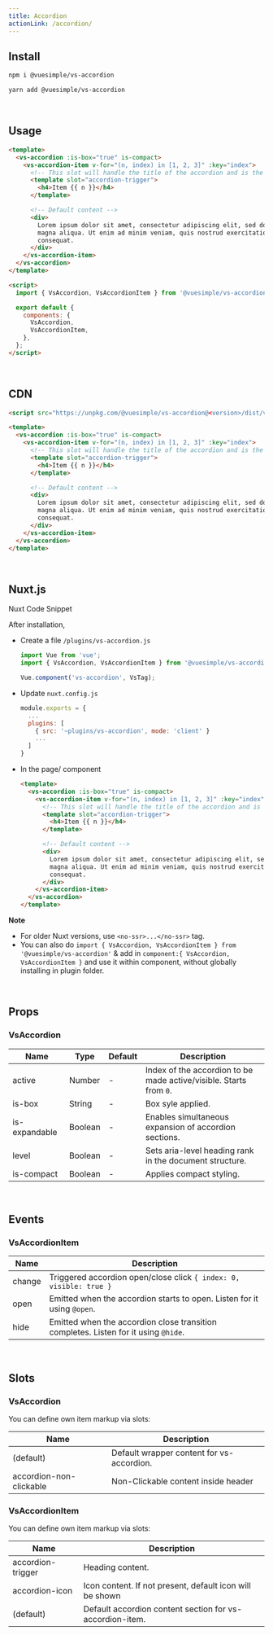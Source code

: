 ```yaml
---
title: Accordion
actionLink: /accordion/
---
```


<masthead title="Accordion" description="A simple vue accordion. Perfect for all your accordion, faq's scenarios.">
  <component-links
    codesandbox="https://codesandbox.io/s/vs-accordion-9shik?file=/src/App.vue"
    github="https://github.com/ashwinkshenoy/vue-simple/tree/master/packages/vs-accordion"
    packageName="@vuesimple/vs-accordion">
  </component-links>
</masthead>

## Install

```bash
npm i @vuesimple/vs-accordion
```

```bash
yarn add @vuesimple/vs-accordion
```

<br />

## Usage

```html
<template>
  <vs-accordion :is-box="true" is-compact>
    <vs-accordion-item v-for="(n, index) in [1, 2, 3]" :key="index">
      <!-- This slot will handle the title of the accordion and is the part you click on -->
      <template slot="accordion-trigger">
        <h4>Item {{ n }}</h4>
      </template>

      <!-- Default content -->
      <div>
        Lorem ipsum dolor sit amet, consectetur adipiscing elit, sed do eiusmod tempor incididunt ut labore et dolore
        magna aliqua. Ut enim ad minim veniam, quis nostrud exercitation ullamco laboris nisi ut aliquip ex ea commodo
        consequat.
      </div>
    </vs-accordion-item>
  </vs-accordion>
</template>

<script>
  import { VsAccordion, VsAccordionItem } from '@vuesimple/vs-accordion';

  export default {
    components: {
      VsAccordion,
      VsAccordionItem,
    },
  };
</script>
```

<br />

## CDN

```html
<script src="https://unpkg.com/@vuesimple/vs-accordion@<version>/dist/vs-accordion.min.js"></script>
```

```html
<template>
  <vs-accordion :is-box="true" is-compact>
    <vs-accordion-item v-for="(n, index) in [1, 2, 3]" :key="index">
      <!-- This slot will handle the title of the accordion and is the part you click on -->
      <template slot="accordion-trigger">
        <h4>Item {{ n }}</h4>
      </template>

      <!-- Default content -->
      <div>
        Lorem ipsum dolor sit amet, consectetur adipiscing elit, sed do eiusmod tempor incididunt ut labore et dolore
        magna aliqua. Ut enim ad minim veniam, quis nostrud exercitation ullamco laboris nisi ut aliquip ex ea commodo
        consequat.
      </div>
    </vs-accordion-item>
  </vs-accordion>
</template>
```

<br />

## Nuxt.js

Nuxt Code Snippet

After installation,

- Create a file `/plugins/vs-accordion.js`

  ```javascript
  import Vue from 'vue';
  import { VsAccordion, VsAccordionItem } from '@vuesimple/vs-accordion';

  Vue.component('vs-accordion', VsTag);
  ```

- Update `nuxt.config.js`
  ```javascript
  module.exports = {
    ...
    plugins: [
      { src: '~plugins/vs-accordion', mode: 'client' }
      ...
    ]
  }
  ```
- In the page/ component

  ```html
  <template>
    <vs-accordion :is-box="true" is-compact>
      <vs-accordion-item v-for="(n, index) in [1, 2, 3]" :key="index">
        <!-- This slot will handle the title of the accordion and is the part you click on -->
        <template slot="accordion-trigger">
          <h4>Item {{ n }}</h4>
        </template>

        <!-- Default content -->
        <div>
          Lorem ipsum dolor sit amet, consectetur adipiscing elit, sed do eiusmod tempor incididunt ut labore et dolore
          magna aliqua. Ut enim ad minim veniam, quis nostrud exercitation ullamco laboris nisi ut aliquip ex ea commodo
          consequat.
        </div>
      </vs-accordion-item>
    </vs-accordion>
  </template>
  ```

**Note**

- For older Nuxt versions, use `<no-ssr>...</no-ssr>` tag.
- You can also do
  `import { VsAccordion, VsAccordionItem } from '@vuesimple/vs-accordion'`
  & add in `component:{ VsAccordion, VsAccordionItem }` and use it within component, without globally installing in plugin folder.

<br />

## Props

### VsAccordion

| Name          | Type    | Default | Description                                                        |
| ------------- | ------- | ------- | ------------------------------------------------------------------ |
| active        | Number  | -       | Index of the accordion to be made active/visible. Starts from `0`. |
| is-box        | String  | -       | Box syle applied.                                                  |
| is-expandable | Boolean | -       | Enables simultaneous expansion of accordion sections.              |
| level         | Boolean | -       | Sets aria-level heading rank in the document structure.            |
| is-compact    | Boolean | -       | Applies compact styling.                                           |

<br />

## Events

### VsAccordionItem

| Name   | Description                                                                         |
| ------ | ----------------------------------------------------------------------------------- |
| change | Triggered accordion open/close click `{ index: 0, visible: true }`                  |
| open   | Emitted when the accordion starts to open. Listen for it using `@open`.             |
| hide   | Emitted when the accordion close transition completes. Listen for it using `@hide`. |

<br />

## Slots

### VsAccordion

You can define own item markup via slots:

| Name                    | Description                               |
| ----------------------- | ----------------------------------------- |
| (default)               | Default wrapper content for vs-accordion. |
| accordion-non-clickable | Non-Clickable content inside header       |

### VsAccordionItem

You can define own item markup via slots:

| Name              | Description                                              |
| ----------------- | -------------------------------------------------------- |
| accordion-trigger | Heading content.                                         |
| accordion-icon    | Icon content. If not present, default icon will be shown |
| (default)         | Default accordion content section for vs-accordion-item. |
